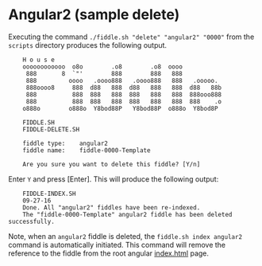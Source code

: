 Angular2 (sample delete)
======

Executing the command `./fiddle.sh "delete" "angular2" "0000"` from the `scripts` directory produces the following output.

        H o u s e
        oooooooooooo  o8o        .o8        .o8  oooo
         888       8  `"'        888        888   888
         888         oooo   .oooo888   .oooo888   888   .ooooo.
         888oooo8     888  d88   888  d88   888   888  d88   88b
         888          888  888   888  888   888   888  888ooo888
         888          888  888   888  888   888   888  888    .o
        o888o        o888o  Y8bod88P   Y8bod88P  o888o  Y8bod8P
        
        FIDDLE.SH
        FIDDLE-DELETE.SH
        
        fiddle type:	angular2
        fiddle name:	fiddle-0000-Template
        
        Are you sure you want to delete this fiddle? [Y/n]


Enter `Y` and press [Enter].  This will produce the following output:


        FIDDLE-INDEX.SH
        09-27-16
        Done. All "angular2" fiddles have been re-indexed.
        The "fiddle-0000-Template" angular2 fiddle has been deleted successfully.


Note, when an `angular2` fiddle is deleted, the `fiddle.sh index angular2` command is automatically initiated.  This 
command will remove the reference to the fiddle from the root angular [index.html](index.html) page.
